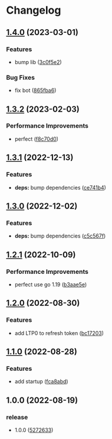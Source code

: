 # Changelog

## [1.4.0](https://github.com/starudream/douyu-task/compare/v1.3.2...v1.4.0) (2023-03-01)


### Features

* bump lib ([3c0f5e2](https://github.com/starudream/douyu-task/commit/3c0f5e2776cc650274b18bbf5847e98360aaba19))


### Bug Fixes

* fix bot ([865fba6](https://github.com/starudream/douyu-task/commit/865fba636726a6660608e429661c8b47e08a7e19))

## [1.3.2](https://github.com/starudream/douyu-task/compare/v1.3.1...v1.3.2) (2023-02-03)


### Performance Improvements

* perfect ([f8c70d0](https://github.com/starudream/douyu-task/commit/f8c70d0dd0c298a6d48649c6ca42628dd4c127ec))

## [1.3.1](https://github.com/starudream/douyu-task/compare/v1.3.0...v1.3.1) (2022-12-13)


### Features

* **deps:** bump dependencies ([ce741b4](https://github.com/starudream/douyu-task/commit/ce741b4788e7abe9184ccc78f3cefc5d44ebc3e7))

## [1.3.0](https://github.com/starudream/douyu-task/compare/v1.2.1...v1.3.0) (2022-12-02)


### Features

* **deps:** bump dependencies ([c5c567f](https://github.com/starudream/douyu-task/commit/c5c567f01ee852b19ca9acc81b6d348094d77b59))

## [1.2.1](https://github.com/starudream/douyu-task/compare/v1.2.0...v1.2.1) (2022-10-09)


### Performance Improvements

* perfect use go 1.19 ([b3aae5e](https://github.com/starudream/douyu-task/commit/b3aae5ec74f607b6059afb4e608209c108114aae))

## [1.2.0](https://github.com/starudream/douyu-task/compare/v1.1.0...v1.2.0) (2022-08-30)


### Features

* add LTP0 to refresh token ([bc17203](https://github.com/starudream/douyu-task/commit/bc17203b74bb516b84949199b5ac30329d3985aa))

## [1.1.0](https://github.com/starudream/douyu-task/compare/v1.0.0...v1.1.0) (2022-08-28)


### Features

* add startup ([fca8abd](https://github.com/starudream/douyu-task/commit/fca8abdf766bc16a10f6addd90f3141d6ebe3b93))

## 1.0.0 (2022-08-19)


### release

* 1.0.0 ([5272633](https://github.com/starudream/douyu-task/commit/527263394f47319eeee812cb8728d8b3136cb9bc))
